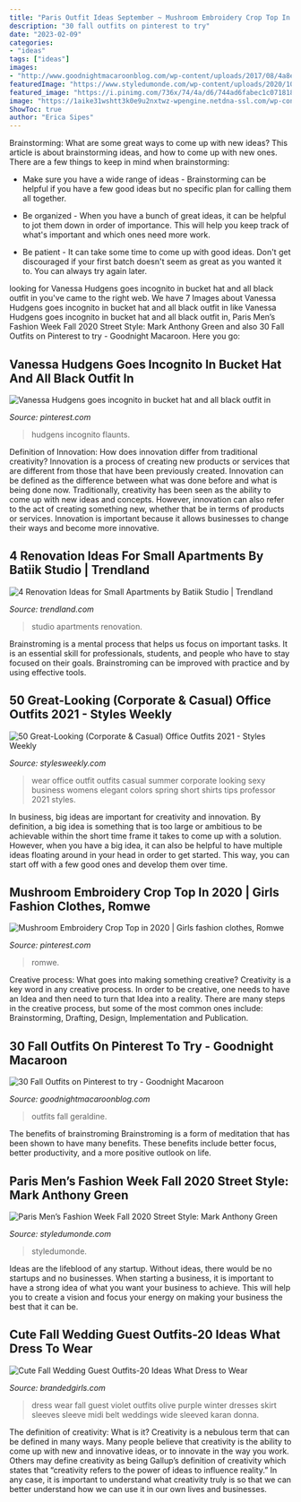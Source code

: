 ```yaml
---
title: "Paris Outfit Ideas September ~ Mushroom Embroidery Crop Top In 2020"
description: "30 fall outfits on pinterest to try"
date: "2023-02-09"
categories:
- "ideas"
tags: ["ideas"]
images:
- "http://www.goodnightmacaroonblog.com/wp-content/uploads/2017/08/4a8efdb18e9c39bd6b0c6df171df7d36.jpg"
featuredImage: "https://www.styledumonde.com/wp-content/uploads/2020/10/Mark-Anthony-Green-by-STYLEDUMONDE-Street-Style-Fashion-Photography20200117_48A0351.jpg"
featured_image: "https://i.pinimg.com/736x/74/4a/d6/744ad6fabec1c0718183a32c620fb1c1.jpg"
image: "https://1aike31wshtt3k0e9u2nxtwz-wpengine.netdna-ssl.com/wp-content/uploads/2018/05/4-renovation-ideas-for-small-apartments-by-batiik-studio-2.gif"
ShowToc: true
author: "Erica Sipes"
---
```



Brainstorming: What are some great ways to come up with new ideas?
This article is about brainstorming ideas, and how to come up with new ones. There are a few things to keep in mind when brainstorming: 
- Make sure you have a wide range of ideas - Brainstorming can be helpful if you have a few good ideas but no specific plan for calling them all together. 

- Be organized - When you have a bunch of great ideas, it can be helpful to jot them down in order of importance. This will help you keep track of what's important and which ones need more work. 

- Be patient - It can take some time to come up with good ideas. Don't get discouraged if your first batch doesn't seem as great as you wanted it to. You can always try again later.

	

		
looking for Vanessa Hudgens goes incognito in bucket hat and all black outfit in you've came to the right web. We have 7 Images about Vanessa Hudgens goes incognito in bucket hat and all black outfit in like Vanessa Hudgens goes incognito in bucket hat and all black outfit in, Paris Men’s Fashion Week Fall 2020 Street Style: Mark Anthony Green and also 30 Fall Outfits on Pinterest to try - Goodnight Macaroon. Here you go:
		
    
## Vanessa Hudgens Goes Incognito In Bucket Hat And All Black Outfit In

<img loading=lazy src="https://i.pinimg.com/736x/f0/83/19/f0831960a720878f0d3a7c89ab9fb605.jpg" onerror="this.onerror=null;this.src='https://tse2.mm.bing.net/th?id=OIP.udRWmIb5rEvqy3v1BA3nrwHaML&amp;pid=15.1';" alt="Vanessa Hudgens goes incognito in bucket hat and all black outfit in">

_Source: pinterest.com_

>hudgens incognito flaunts. 

	

Definition of Innovation: How does innovation differ from traditional creativity?
Innovation is a process of creating new products or services that are different from those that have been previously created. Innovation can be defined as the difference between what was done before and what is being done now. Traditionally, creativity has been seen as the ability to come up with new ideas and concepts. However, innovation can also refer to the act of creating something new, whether that be in terms of products or services. Innovation is important because it allows businesses to change their ways and become more innovative.

    
## 4 Renovation Ideas For Small Apartments By Batiik Studio | Trendland

<img loading=lazy src="https://1aike31wshtt3k0e9u2nxtwz-wpengine.netdna-ssl.com/wp-content/uploads/2018/05/4-renovation-ideas-for-small-apartments-by-batiik-studio-2.gif" onerror="this.onerror=null;this.src='https://tse4.mm.bing.net/th?id=OIP.tcF9VEHzANZ-1pXLHeE-VQHaE7&amp;pid=15.1';" alt="4 Renovation Ideas for Small Apartments by Batiik Studio | Trendland">

_Source: trendland.com_

>studio apartments renovation. 

	

Brainstroming is a mental process that helps us focus on important tasks. It is an essential skill for professionals, students, and people who have to stay focused on their goals. Brainstroming can be improved with practice and by using effective tools.

    
## 50 Great-Looking (Corporate &amp; Casual) Office Outfits 2021 - Styles Weekly

<img loading=lazy src="https://stylesweekly.com/wp-content/uploads/2018/01/50-great-looking-corporate-and-casual-work-outfits-for-women-12.jpg" onerror="this.onerror=null;this.src='https://tse1.mm.bing.net/th?id=OIP.azf68UwjZfh0d1CCR6soBQHaKA&amp;pid=15.1';" alt="50 Great-Looking (Corporate &amp; Casual) Office Outfits 2021 - Styles Weekly">

_Source: stylesweekly.com_

>wear office outfit outfits casual summer corporate looking sexy business womens elegant colors spring short shirts tips professor 2021 styles. 

	

In business, big ideas are important for creativity and innovation. By definition, a big idea is something that is too large or ambitious to be achievable within the short time frame it takes to come up with a solution. However, when you have a big idea, it can also be helpful to have multiple ideas floating around in your head in order to get started. This way, you can start off with a few good ones and develop them over time.

    
## Mushroom Embroidery Crop Top In 2020 | Girls Fashion Clothes, Romwe

<img loading=lazy src="https://i.pinimg.com/736x/74/4a/d6/744ad6fabec1c0718183a32c620fb1c1.jpg" onerror="this.onerror=null;this.src='https://tse2.mm.bing.net/th?id=OIP.9mhTx4k4L_cHG4K_gVO6DgHaJ3&amp;pid=15.1';" alt="Mushroom Embroidery Crop Top in 2020 | Girls fashion clothes, Romwe">

_Source: pinterest.com_

>romwe. 

	

Creative process: What goes into making something creative?
Creativity is a key word in any creative process. In order to be creative, one needs to have an Idea and then need to turn that Idea into a reality. There are many steps in the creative process, but some of the most common ones include: Brainstorming, Drafting, Design, Implementation and Publication.

    
## 30 Fall Outfits On Pinterest To Try - Goodnight Macaroon

<img loading=lazy src="http://www.goodnightmacaroonblog.com/wp-content/uploads/2017/08/4a8efdb18e9c39bd6b0c6df171df7d36.jpg" onerror="this.onerror=null;this.src='https://tse2.mm.bing.net/th?id=OIP.oqbrXU_7zu0XkM5FYp0-xwHaPo&amp;pid=15.1';" alt="30 Fall Outfits on Pinterest to try - Goodnight Macaroon">

_Source: goodnightmacaroonblog.com_

>outfits fall geraldine. 

	

The benefits of brainstroming
Brainstroming is a form of meditation that has been shown to have many benefits. These benefits include better focus, better productivity, and a more positive outlook on life.

    
## Paris Men’s Fashion Week Fall 2020 Street Style: Mark Anthony Green

<img loading=lazy src="https://www.styledumonde.com/wp-content/uploads/2020/10/Mark-Anthony-Green-by-STYLEDUMONDE-Street-Style-Fashion-Photography20200117_48A0351.jpg" onerror="this.onerror=null;this.src='https://tse1.mm.bing.net/th?id=OIP.SjOD4k2nZQA-VHNemA41VwHaLH&amp;pid=15.1';" alt="Paris Men’s Fashion Week Fall 2020 Street Style: Mark Anthony Green">

_Source: styledumonde.com_

>styledumonde. 

	

Ideas are the lifeblood of any startup. Without ideas, there would be no startups and no businesses. When starting a business, it is important to have a strong idea of what you want your business to achieve. This will help you to create a vision and focus your energy on making your business the best that it can be.

    
## Cute Fall Wedding Guest Outfits-20 Ideas What Dress To Wear

<img loading=lazy src="http://www.brandedgirls.com/wp-content/uploads/2015/12/wedding-guest-dress2.jpg" onerror="this.onerror=null;this.src='https://tse2.mm.bing.net/th?id=OIP.KJxypWqL_0M050cpmZzBnQHaLO&amp;pid=15.1';" alt="Cute Fall Wedding Guest Outfits-20 Ideas What Dress to Wear">

_Source: brandedgirls.com_

>dress wear fall guest violet outfits olive purple winter dresses skirt sleeves sleeve midi belt weddings wide sleeved karan donna. 

	

The definition of creativity: What is it?
Creativity is a nebulous term that can be defined in many ways. Many people believe that creativity is the ability to come up with new and innovative ideas, or to innovate in the way you work. Others may define creativity as being Gallup’s definition of creativity which states that “creativity refers to the power of ideas to influence reality.” In any case, it is important to understand what creativity truly is so that we can better understand how we can use it in our own lives and businesses.

